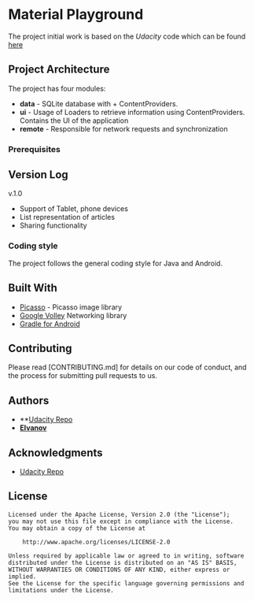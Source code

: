 # Material Playground

The project initial work is based on the *Udacity* code which can be found [here](https://github.com/udacity/xyz-reader-starter-code)



## Project Architecture

The project has four modules:
- **data**  - SQLite database with + ContentProviders.
- **ui** -  Usage of Loaders to retrieve information using ContentProviders. Contains the UI of the application
- **remote** - Responsible for network requests and synchronization

### Prerequisites

## Version Log

v.1.0
- Support of Tablet, phone devices
- List representation of articles
- Sharing functionality



### Coding style
The project follows the general coding style for Java and Android.


## Built With

* [Picasso](https://github.com/square/picasso) - Picasso image library
* [Google Volley](https://developer.android.com/training/volley/)   Networking library
* [Gradle for Android](https://developer.android.com/studio/releases/gradle-plugin)

## Contributing
Please read [CONTRIBUTING.md] for details on our code of conduct, and the process for submitting pull requests to us.

## Authors
* **[Udacity Repo](https://github.com/udacity/xyz-reader-starter-code)
* **[EIvanov](https://github.com/MobileEIvanov)**

## Acknowledgments
* [Udacity Repo](https://github.com/udacity/xyz-reader-starter-code)


## License

    Licensed under the Apache License, Version 2.0 (the "License");
    you may not use this file except in compliance with the License.
    You may obtain a copy of the License at

        http://www.apache.org/licenses/LICENSE-2.0

    Unless required by applicable law or agreed to in writing, software
    distributed under the License is distributed on an "AS IS" BASIS,
    WITHOUT WARRANTIES OR CONDITIONS OF ANY KIND, either express or implied.
    See the License for the specific language governing permissions and
    limitations under the License.

